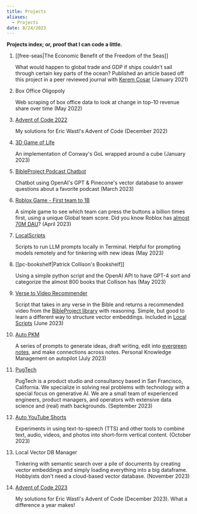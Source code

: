 ```yaml
---
title: Projects
aliases:
  - Projects
date: 8/24/2023
---
```

**Projects index; or, proof that I can code a little.**

1. [[free-seas|The Economic Benefit of the Freedom of the Seas]]
   
    What would happen to global trade and GDP if ships couldn't sail through certain key parts of the ocean? Published an article based off this project in a peer reviewed journal with [Kerem Cosar](http://www.keremcosar.com/index.html) (January 2021)
    
2. Box Office Oligopoly  
   
    Web scraping of box office data to look at change in top-10 revenue share over time (May 2022)
    
3. [Advent of Code 2022](https://github.com/ben-d-t/archive/tree/main/adventofcode2022)
   
    My solutions for Eric Wastl's Advent of Code (December 2022)
    
4. [3D Game of Life](https://ben-d-t.github.io/archive/3d-game-of-life)
   
    An implementation of Conway's GoL wrapped around a cube (January 2023)
    
5. [BibleProject Podcast Chatbot](http://ben-d-t.github.io/bp-podcast-chatbot/)  
   
    Chatbot using OpenAI's GPT & Pinecone's vector database to answer questions about a favorite podcast (March 2023)
    
6. [Roblox Game - First team to 1B](https://www.roblox.com/games/12922290087/First-team-to-1B-wins)  
   
    A simple game to see which team can press the buttons a billion times first, using a unique Global team score. Did you know Roblox has [almost 70M DAU](https://ir.roblox.com/news/news-details/2023/Roblox-Reports-February-2023-Key-Metrics/default.aspx)? (April 2023)
    
7. [LocalScripts](https://github.com/ben-d-t/LocalScripts)  
   
    Scripts to run LLM prompts locally in Terminal. Helpful for prompting models remotely and for tinkering with new ideas (May 2023)
    
8. [[pc-bookshelf|Patrick Collison's Bookshelf]]
   
    Using a simple python script and the OpenAI API to have GPT-4 sort and categorize the almost 800 books that Collison has (May 2023)
    
9. [Verse to Video Recommender](https://github.com/ben-d-t/LocalScripts/blob/main/verse2resource.py)  
   
    Script that takes in any verse in the Bible and returns a recommended video from the [BibleProject library](https://bibleproject.com/explore/) with reasoning. Simple, but good to learn a different way to structure vector embeddings. Included in [Local Scripts](https://github.com/ben-d-t/LocalScripts) (June 2023)
    
10. [Auto PKM](https://github.com/ben-d-t/archive/blob/main/autopkm.py)
    
    A series of prompts to generate ideas, draft writing, edit into [evergreen notes](https://notes.andymatuschak.org/Evergreen_notes), and make connections across notes. Personal Knowledge Management on autopilot (July 2023)

11. [PugTech](https://pugtech.co/about/)
    
    PugTech is a product studio and consultancy based in San Francisco, California. We specialize in solving real problems with technology with a special focus on generative AI. We are a small team of experienced engineers, product managers, and operators with extensive data science and (real) math backgrounds. (September 2023)

12. [Auto YouTube Shorts](https://www.youtube.com/channel/UCS5a3v3H121N-48QebGtDVg)
    
    Experiments in using text-to-speech (TTS) and other tools to combine text, audio, videos, and photos into short-form vertical content. (October 2023)

13. Local Vector DB Manager
    
    Tinkering with semantic search over a pile of documents by creating vector embeddings and simply loading everything into a big dataframe. Hobbyists don't need a cloud-based vector database. (November 2023)

14. [Advent of Code 2023](https://github.com/ben-d-t/ben-d-t.github.io/tree/main/adventofcode2023)
   
    My solutions for Eric Wastl's Advent of Code (December 2023). What a difference a year makes!